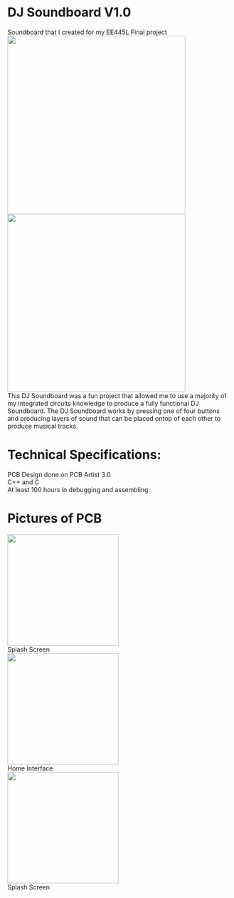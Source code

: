 # DJ Soundboard V1.0
Soundboard that I created for my EE445L Final project</br>
<img src="https://i.imgur.com/kFZNdbT.jpg" width="400" height="400"/></br>
<img src="https://i.imgur.com/Ywym3Iw.jpg" width="400" height="400"/></br>
This DJ Soundboard was a fun project that allowed me to use a majority of my integrated circuits knowledge to produce a fully functional
DJ Soundboard. The DJ Soundboard works by pressing one of four buttons and producing layers of sound that can be placed ontop of each
other to produce musical tracks.<br>
# Technical Specifications:
PCB Design done on PCB Artist 3.0</br>
C++ and C</br>
At least 100 hours in debugging and assembling</br>
# Pictures of PCB
<img src="https://i.imgur.com/76DC1td.png" width="250"/></br> Splash Screen</br>
<img src="https://i.imgur.com/lU3GBP5.png" width="250"/> </br> Home Interface</br>
<img src="https://i.imgur.com/DL2w6Vb.png" width="250"/></br> Splash Screen
